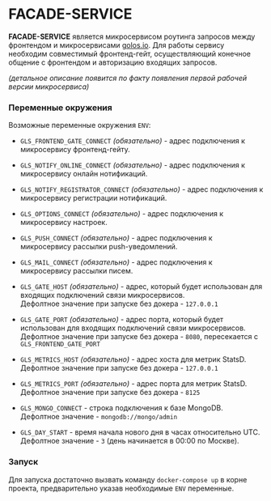 # FACADE-SERVICE
  
**FACADE-SERVICE** является микросервисом роутинга запросов между фронтендом и микросервисами [golos.io](https://golos.io).
Для работы сервису необходим совместимый фронтенд-гейт, осуществляющий конечное общение с фронтендом и авторизацию входящих запросов.

*(детальное описание появится по факту появления первой рабочей версии микросервиса)*


### Переменные окружения

Возможные переменные окружения `ENV`:

  - `GLS_FRONTEND_GATE_CONNECT` *(обязательно)* - адрес подключения к микросервису фронтенд-гейту.

  - `GLS_NOTIFY_ONLINE_CONNECT` *(обязательно)* - адрес подключения к микросервису онлайн нотификаций.

  - `GLS_NOTIFY_REGISTRATOR_CONNECT` *(обязательно)* - адрес подключения к микросервису регистрации нотификаций.

  - `GLS_OPTIONS_CONNECT` *(обязательно)* - адрес подключения к микросервису настроек.

  - `GLS_PUSH_CONNECT` *(обязательно)* - адрес подключения к микросервису рассылки push-уведомлений.

  - `GLS_MAIL_CONNECT` *(обязательно)* - адрес подключения к микросервису рассылки писем.
    
  - `GLS_GATE_HOST` *(обязательно)* - адрес, который будет использован для входящих подключений связи микросервисов.  
   Дефолтное значение при запуске без докера - `127.0.0.1`
    
  - `GLS_GATE_PORT` *(обязательно)* - адрес порта, который будет использован для входящих подключений связи микросервисов.  
   Дефолтное значение при запуске без докера - `8080`, пересекается с `GLS_FRONTEND_GATE_PORT`
    
  - `GLS_METRICS_HOST` *(обязательно)* - адрес хоста для метрик StatsD.  
   Дефолтное значение при запуске без докера - `127.0.0.1`
          
  - `GLS_METRICS_PORT` *(обязательно)* - адрес порта для метрик StatsD.  
   Дефолтное значение при запуске без докера - `8125`
    
  - `GLS_MONGO_CONNECT` - строка подключения к базе MongoDB.  
   Дефолтное значение - `mongodb://mongo/admin`
    
  - `GLS_DAY_START` - время начала нового дня в часах относительно UTC.
   Дефолтное значение - `3` (день начинается в 00:00 по Москве).
   
### Запуск

Для запуска достаточно вызвать команду `docker-compose up` в корне проекта, предварительно указав необходимые `ENV` переменные.    
